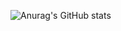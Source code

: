 ![Anurag's GitHub stats](https://github-readme-stats.vercel.app/api?username=saadman-n&show_icons=true&hide=contribs,prs&cache_seconds=60&theme=github_dark)
